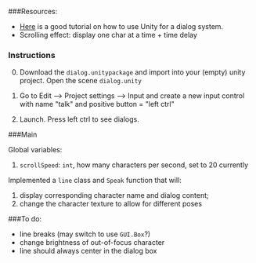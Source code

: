 ###Resources:

* [Here](http://cgcookie.com/unity/2012/02/20/unity-script-npc-talk-system/) is a good tutorial on how to use Unity for a dialog system. 
* Scrolling effect: display one char at a time + time delay

### Instructions

0. Download the `dialog.unitypackage` and import into your (empty) unity project. Open the scene `dialog.unity`

1. Go to Edit --> Project settings --> Input and create a new input control with name "talk" and positive button = "left ctrl"

2. Launch. Press left ctrl to see dialogs. 

###Main

Global variables:

1. `scrollSpeed`: `int`, how many characters per second, set to 20 currently

Implemented a `line` class and `Speak` function that will: 

1. display corresponding character name and dialog content; 
2. change the character texture to allow for different poses

###To do: 

* line breaks (may switch to use `GUI.Box`?)
* change brightness of out-of-focus character
* line should always center in the dialog box

